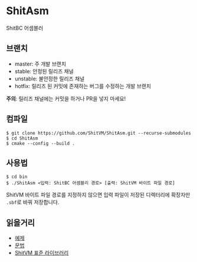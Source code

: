 # ShitAsm
ShitBC 어셈블러

## 브랜치
- master: 주 개발 브랜치
- stable: 안정된 릴리즈 채널
- unstable: 불안정한 릴리즈 채널
- hotfix: 릴리즈 된 커밋에 존재하는 버그를 수정하는 개발 브랜치

**주의**: 릴리즈 채널에는 커밋을 하거나 PR을 넣지 마세요!

## 컴파일
```
$ git clone https://github.com/ShitVM/ShitAsm.git --recurse-submodules
$ cd ShitAsm
$ cmake --config --build .
```

## 사용법
```
$ cd bin
$ ./ShitAsm <입력: ShitBC 어셈블리 경로> [출력: ShitVM 바이트 파일 경로]
```
ShitVM 바이트 파일 경로를 지정하지 않으면 입력 파일이 저장된 디렉터리에 확장자만 `.sbf`로 바꿔 저장합니다.

## 읽을거리
- [예제](examples)
- [문법](docs/Syntax.md)
- [ShitVM 표준 라이브러리](docs/Standard%20Library.md)